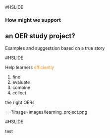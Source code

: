 #HSLIDE

### How might we support
## an OER study project?
Examples and suggestsion based on a true story

#HSLIDE

Help learners <span style="color:#e49436">efficiently</span>
1. find
2. evaluate
3. combine
4. collect

the right OERs

---?image=images/learning_project.png

#HSLIDE

test

